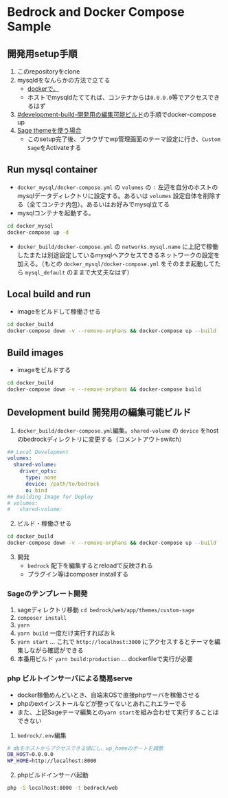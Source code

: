 
# Bedrock and Docker Compose Sample

## 開発用setup手順

1. このrepositoryをclone
2. mysqldをなんらかの方法で立てる
   - [dockerで。](#run-mysql-container)
   - ホストでmysqldたててれば、コンテナからは`0.0.0.0`等でアクセスできるはず
3. [#development-build-開発用の編集可能ビルド](#development-build-開発用の編集可能ビルド)の手順でdocker-compose up
4. [Sage themeを使う場合](#sageのテンプレート開発)
   - このsetup完了後、ブラウザでwp管理画面のテーマ設定に行き、`Custom Sage`をActivateする


## Run mysql container

- `docker_mysql/docker-compose.yml` の `volumes` の `:` 左辺を自分のホストのmysqlデータディレクトリに設定する。あるいは `volumes` 設定自体を削除する（全てコンテナ内包）。あるいはお好みでmysql立てる
- mysqlコンテナを起動する。

```sh
cd docker_mysql
docker-compose up -d
```

- `docker_build/docker-compose.yml` の `networks.mysql.name` に上記で稼働したまたは別途設定しているmysqlへアクセスできるネットワークの設定を加える。（もとの `docker_mysql/docker-compose.yml` をそのまま起動してたら `mysql_default` のままで大丈夫なはず）

## Local build and run

- imageをビルドして稼働させる

```sh
cd docker_build
docker-compose down -v --remove-orphans && docker-compose up --build
```

## Build images

- imageをビルドする

```sh
cd docker_build
docker-compose down -v --remove-orphans && docker-compose build
```

## Development build 開発用の編集可能ビルド

1. `docker_build/docker-compose.yml`編集。`shared-volume` の `device` をhostのbedrockディレクトリに変更する（コメントアウトswitch）

  ```yml
  ## Local Development
  volumes:
    shared-volume:
      driver_opts:
        type: none
        device: /path/to/bedrock
        o: bind
  ## Building Image for Deploy
  # volumes:
  #   shared-volume:
  ```

2. ビルド・稼働させる

  ```sh
  cd docker_build
  docker-compose down -v --remove-orphans && docker-compose up --build
  ```

3. 開発
   - `bedrock` 配下を編集するとreloadで反映される
   - プラグイン等はcomposer installする

### Sageのテンプレート開発

1. sageディレクトリ移動 `cd bedrock/web/app/themes/custom-sage`
2. `composer install`
3. `yarn`
4. `yarn build` 一度だけ実行すればおｋ
5. `yarn start` ... これで `http://localhost:3000` にアクセスするとテーマを編集しながら確認ができる
6. 本番用ビルド `yarn build:production` ... dockerfileで実行が必要

### php ビルトインサーバによる簡易serve

- docker稼働めんどいとき、自端末OSで直接phpサーバを稼働させる
- phpのextインストールなどが整ってないとあれこれエラーでる
- また、上記Sageテーマ編集との`yarn start`を組み合わせて実行することはできない

1. `bedrock/.env`編集

```sh
# dbをホストからアクセスできる値にし、wp_homeのポートを調整
DB_HOST=0.0.0.0
WP_HOME=http://localhost:8000
```

2. phpビルドインサーバ起動

```sh
php -S localhost:8000 -t bedrock/web
```
